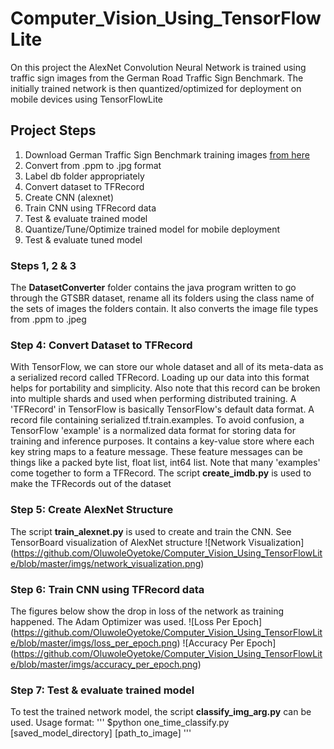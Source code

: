 # Computer_Vision_Using_TensorFlowLite

On this project the AlexNet Convolution Neural Network is trained using traffic sign images from the German Road Traffic Sign Benchmark.
The initially trained network is then quantized/optimized for deployment on mobile devices using TensorFlowLite 

## Project Steps

1. Download German Traffic Sign Benchmark training images [from here](http://benchmark.ini.rub.de/Dataset/GTSRB_Final_Training_Images.zip)
2. Convert from .ppm to .jpg format
3. Label db folder appropriately
4. Convert dataset to TFRecord
5. Create CNN (alexnet)
6. Train CNN using TFRecord data
7. Test & evaluate trained model
8. Quantize/Tune/Optimize trained model for mobile deployment
9. Test & evaluate tuned model

### Steps 1, 2 & 3
The **DatasetConverter** folder contains the java program written to go through the GTSBR dataset, rename all its folders using the class name of the sets of images the folders contain. It also converts the image file types from .ppm to .jpeg

### Step 4: Convert Dataset to TFRecord
With TensorFlow, we can store our whole dataset and all of its meta-data as a serialized record called TFRecord. Loading up our data into this format helps for portability and simplicity. Also note that this record can be broken into multiple shards and used when performing distributed training. A 'TFRecord' in TensorFlow is basically TensorFlow's default data format. A record file containing serialized tf.train.examples. To avoid confusion, a TensorFlow 'example' is a normalized data format for storing data for training and inference purposes. It contains a key-value store where each key string maps to a feature message. These feature messages can be things like a packed byte list, float list, int64 list. Note that many 'examples' come together to form a TFRecord. The script **create_imdb.py** is used to make the TFRecords out of the dataset

### Step 5: Create AlexNet Structure
The script **train_alexnet.py** is used to create and train the CNN. See TensorBoard visualization of AlexNet structure
![Network Visualization] (https://github.com/OluwoleOyetoke/Computer_Vision_Using_TensorFlowLite/blob/master/imgs/network_visualization.png)


### Step 6: Train CNN using TFRecord data
The figures below show the drop in loss of the network as training happened. The Adam Optimizer was used.
![Loss Per Epoch] (https://github.com/OluwoleOyetoke/Computer_Vision_Using_TensorFlowLite/blob/master/imgs/loss_per_epoch.png)
![Accuracy Per Epoch] (https://github.com/OluwoleOyetoke/Computer_Vision_Using_TensorFlowLite/blob/master/imgs/accuracy_per_epoch.png)

### Step 7: Test & evaluate trained model
To test the trained network model, the script **classify_img_arg.py** can be used.
Usage format:
'''
$python one_time_classify.py [saved_model_directory] [path_to_image]
'''
